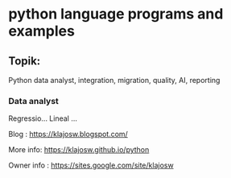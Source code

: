 # python language programs and examples
## Topik: 
Python data analyst, integration, migration, quality, AI, reporting 
### Data analyst
Regressio... Lineal ...

Blog : https://klajosw.blogspot.com/

More info: https://klajosw.github.io/python

Owner info : https://sites.google.com/site/klajosw
